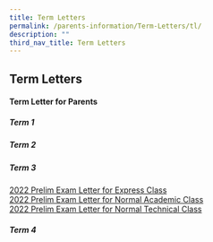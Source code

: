 ```yaml
---
title: Term Letters
permalink: /parents-information/Term-Letters/tl/
description: ""
third_nav_title: Term Letters
---
```

## Term Letters

#### Term Letter for Parents

##### Term 1

##### Term 2

##### Term 3

[2022 Prelim Exam Letter for Express Class](/files/2022_Prelim%20Exam_Letter_to_parents_Exp_edited%20v2.pdf)<br>
[2022 Prelim Exam Letter for Normal Academic Class](/files/2022_Prelim%20Exam_Letter_to_parents_NA_edited%20v2.pdf)<br>
[2022 Prelim Exam Letter for Normal Technical Class](/files/2022_Prelim%20Exam_Letter_to_parents_NT_edited%20v2.pdf)

##### Term 4
